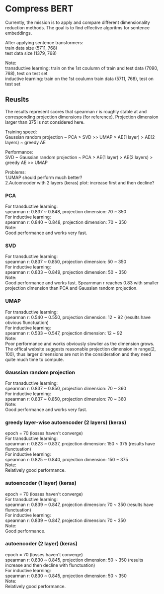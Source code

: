 # Compress BERT
Currently, the mission is to apply and compare different dimensionality reduction methods. The goal is to find effective algoritms for sentence embeddings. 

After applying sentence transformers: \
train data size (5711, 768) \
test data size (1379, 768) 

Note: \
transductive learning: train on the 1st coulumn of train and test data (7090, 768), test on test set \
inductive learning: train on the 1st coulumn train data (5711, 768), test on test set 

## Reuslts
The results represent scores that spearman r is roughly stable at and corresponding projection dimensions (for reference). Projection dimension larger than 375 is not considered here. 


Training speed:\
Gaussian random projection ~ PCA > SVD >> UMAP > AE(1 layer) > AE(2 layers) ~ greedy AE 

Performance:\
SVD ~ Gaussian random projection ~ PCA > AE(1 layer) > AE(2 layers) > greedy AE >> UMAP 

Problems: \
1.UMAP should perform much better? \
2.Autoencoder with 2 layers (keras) plot: increase first and then decline?


### PCA
For transductive learning:\
spearman r: 0.837 ~ 0.848, projection dimension: 70 ~ 350 \
For inductive learning:\
spearman r: 0.840 ~ 0.848, projection dimension: 70 ~ 350  \
Note:\
Good performance and works very fast.

### SVD
For transductive learning:\
spearman r: 0.837 ~ 0.850, projection dimension: 50 ~ 350 \
For inductive learning:\
spearman r: 0.833 ~ 0.849, projection dimension: 50 ~ 350  \
Note:\
Good performance and works fast. Spearnman r reaches 0.83 with smaller projection dimension than PCA and Gaussian random projection.

### UMAP
For transductive learning:\
spearman r: 0.540 ~ 0.550, projection dimension: 12 ~ 92 (results have obvious flunctuation)\
For inductive learning:\
spearman r: 0.533 ~ 0.547, projection dimension: 12 ~ 92 \
Note: \
Poor performance and works obviously slowlier as the dimension grows. The offical website suggests reasonable projection dimension in range(2, 100), thus larger dimensions are not in the consideration and they need quite much time to compute. 

### Gaussian random projection
For transductive learning:\
spearman r: 0.837 ~ 0.850, projection dimension: 70 ~ 360 \
For inductive learning:\
spearman r: 0.837 ~ 0.850, projection dimension: 70 ~ 360 \
Note:\
Good performance and works very fast.

### greedy layer-wise autoencoder (2 layers) (keras)
epoch = 70 (losses haven't converge) \
For transductive learning:\
spearman r: 0.823 ~ 0.837, projection dimension: 150 ~ 375 (results have flunctuation)\
For inductive learning:\
spearman r: 0.825 ~ 0.840, projection dimension: 150 ~ 375 \
Note:\
Relatively good performance.

### autoencoder (1 layer) (keras)
epoch = 70 (losses haven't converge) \
For transductive learning:\
spearman r: 0.839 ~ 0.847, projection dimension: 70 ~ 350 (results have flunctuation)\
For inductive learning:\
spearman r: 0.839 ~ 0.847, projection dimension: 70 ~ 350 \
Note:\
Good performance.

### autoencoder (2 layer) (keras)
epoch = 70 (losses haven't converge) \
spearman r: 0.830 ~ 0.845, projection dimension: 50 ~ 350 (results increase and then decline with flunctuation)\
For inductive learning:\
spearman r: 0.830 ~ 0.845, projection dimension: 50 ~ 350 \
Note:\
Relatively good performance.
